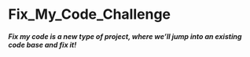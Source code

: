 # Fix_My_Code_Challenge
##### Fix my code is a new type of project, where we’ll jump into an existing code base and fix it!
